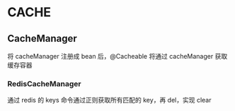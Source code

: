 # CACHE
## CacheManager
将 cacheManager 注册成 bean 后，@Cacheable 将通过 cacheManager 获取缓存容器

### RedisCacheManager
通过 redis 的 keys 命令通过正则获取所有匹配的 key，再 del，实现 clear

